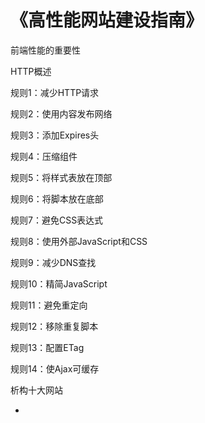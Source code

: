 # 《高性能网站建设指南》

前端性能的重要性

HTTP概述

规则1：减少HTTP请求

规则2：使用内容发布网络

规则3：添加Expires头

规则4：压缩组件

规则5：将样式表放在顶部

规则6：将脚本放在底部

规则7：避免CSS表达式

规则8：使用外部JavaScript和CSS

规则9：减少DNS查找

规则10：精简JavaScript

规则11：避免重定向

规则12：移除重复脚本

规则13：配置ETag

规则14：使Ajax可缓存

析构十大网站







- 

